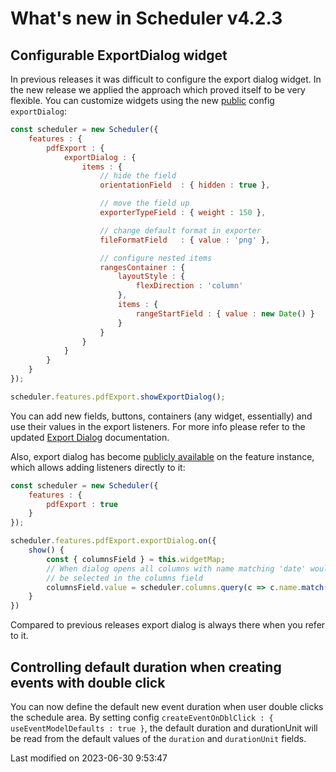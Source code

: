# What's new in Scheduler v4.2.3

## Configurable ExportDialog widget

In previous releases it was difficult to configure the export dialog widget. In the new release we applied the approach
which proved itself to be very flexible. You can customize widgets using the new 
[public](#Scheduler/feature/export/PdfExport#config-exportDialog) config `exportDialog`:

```javascript
const scheduler = new Scheduler({
    features : {
        pdfExport : {
            exportDialog : {
                items : {
                    // hide the field
                    orientationField  : { hidden : true },

                    // move the field up
                    exporterTypeField : { weight : 150 },

                    // change default format in exporter
                    fileFormatField   : { value : 'png' },

                    // configure nested items
                    rangesContainer : {
                        layoutStyle : {
                            flexDirection : 'column'
                        },
                        items : {
                            rangeStartField : { value : new Date() }
                        }
                    }
                }
            }
        }
    }
});

scheduler.features.pdfExport.showExportDialog();
```

You can add new fields, buttons, containers (any widget, essentially) and use their values in the export listeners. For
more info please refer to the updated [Export Dialog](#Scheduler/view/export/SchedulerExportDialog) documentation.

Also, export dialog has become [publicly available](#Scheduler/feature/export/PdfExport#property-exportDialog) on the feature
instance, which allows adding listeners directly to it:

```javascript
const scheduler = new Scheduler({
    features : {
        pdfExport : true
    }
});

scheduler.features.pdfExport.exportDialog.on({
    show() {
        const { columnsField } = this.widgetMap;
        // When dialog opens all columns with name matching 'date' would
        // be selected in the columns field 
        columnsField.value = scheduler.columns.query(c => c.name.match(/date/i));
    }
})
```

Compared to previous releases export dialog is always there when you refer to it.


## Controlling default duration when creating events with double click

You can now define the default new event duration when user double clicks the schedule area. By setting 
config `createEventOnDblClick : { useEventModelDefaults : true }`, the default duration and durationUnit
will be read from the default values of the `duration` and `durationUnit` fields. 


<p class="last-modified">Last modified on 2023-06-30 9:53:47</p>